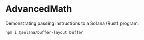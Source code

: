 # AdvancedMath

Demonstrating passing instructions to a Solana (Rust) program.

```shell
npm i @solana/buffer-layout buffer
``` 
